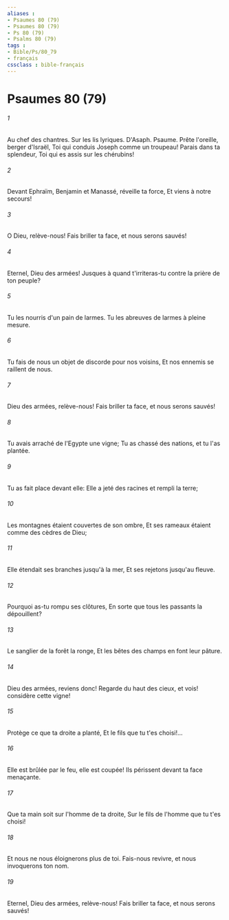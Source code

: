 ```yaml
---
aliases : 
- Psaumes 80 (79)
- Psaumes 80 (79)
- Ps 80 (79)
- Psalms 80 (79)
tags : 
- Bible/Ps/80_79
- français
cssclass : bible-français
---
```


# Psaumes 80 (79)

###### 1
Au chef des chantres. Sur les lis lyriques. D'Asaph. Psaume. Prête l'oreille, berger d'Israël, Toi qui conduis Joseph comme un troupeau! Parais dans ta splendeur, Toi qui es assis sur les chérubins!
###### 2
Devant Ephraïm, Benjamin et Manassé, réveille ta force, Et viens à notre secours!
###### 3
O Dieu, relève-nous! Fais briller ta face, et nous serons sauvés!
###### 4
Eternel, Dieu des armées! Jusques à quand t'irriteras-tu contre la prière de ton peuple?
###### 5
Tu les nourris d'un pain de larmes. Tu les abreuves de larmes à pleine mesure.
###### 6
Tu fais de nous un objet de discorde pour nos voisins, Et nos ennemis se raillent de nous.
###### 7
Dieu des armées, relève-nous! Fais briller ta face, et nous serons sauvés!
###### 8
Tu avais arraché de l'Egypte une vigne; Tu as chassé des nations, et tu l'as plantée.
###### 9
Tu as fait place devant elle: Elle a jeté des racines et rempli la terre;
###### 10
Les montagnes étaient couvertes de son ombre, Et ses rameaux étaient comme des cèdres de Dieu;
###### 11
Elle étendait ses branches jusqu'à la mer, Et ses rejetons jusqu'au fleuve.
###### 12
Pourquoi as-tu rompu ses clôtures, En sorte que tous les passants la dépouillent?
###### 13
Le sanglier de la forêt la ronge, Et les bêtes des champs en font leur pâture.
###### 14
Dieu des armées, reviens donc! Regarde du haut des cieux, et vois! considère cette vigne!
###### 15
Protège ce que ta droite a planté, Et le fils que tu t'es choisi!...
###### 16
Elle est brûlée par le feu, elle est coupée! Ils périssent devant ta face menaçante.
###### 17
Que ta main soit sur l'homme de ta droite, Sur le fils de l'homme que tu t'es choisi!
###### 18
Et nous ne nous éloignerons plus de toi. Fais-nous revivre, et nous invoquerons ton nom.
###### 19
Eternel, Dieu des armées, relève-nous! Fais briller ta face, et nous serons sauvés!
